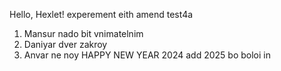 Hello, Hexlet!
experement eith amend
test4a

1) Mansur nado bit vnimatelnim
2) Daniyar dver zakroy
3) Anvar ne noy
HAPPY NEW YEAR 2024
add 2025 bo boloi in
